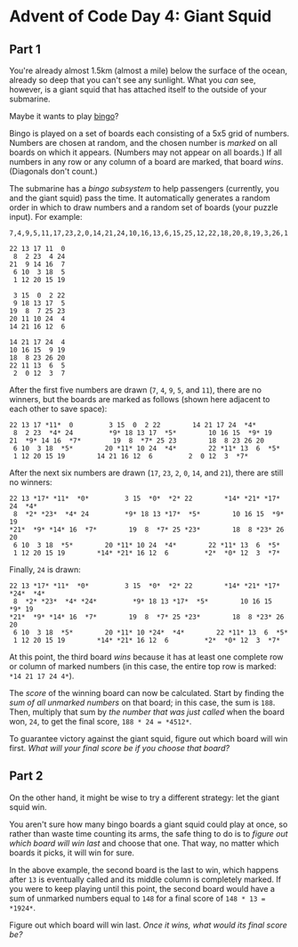 Advent of Code Day 4: Giant Squid
=================================

Part 1
------

You're already almost 1.5km (almost a mile) below the surface of the ocean, already so deep that you can't see any sunlight. What you *can* see, however, is a giant squid that has attached itself to the outside of your submarine.


Maybe it wants to play [bingo](https://en.wikipedia.org/wiki/Bingo_(American_version))?


Bingo is played on a set of boards each consisting of a 5x5 grid of numbers. Numbers are chosen at random, and the chosen number is *marked* on all boards on which it appears. (Numbers may not appear on all boards.) If all numbers in any row or any column of a board are marked, that board *wins*. (Diagonals don't count.)


The submarine has a *bingo subsystem* to help passengers (currently, you and the giant squid) pass the time. It automatically generates a random order in which to draw numbers and a random set of boards (your puzzle input). For example:



```
7,4,9,5,11,17,23,2,0,14,21,24,10,16,13,6,15,25,12,22,18,20,8,19,3,26,1

22 13 17 11  0
 8  2 23  4 24
21  9 14 16  7
 6 10  3 18  5
 1 12 20 15 19

 3 15  0  2 22
 9 18 13 17  5
19  8  7 25 23
20 11 10 24  4
14 21 16 12  6

14 21 17 24  4
10 16 15  9 19
18  8 23 26 20
22 11 13  6  5
 2  0 12  3  7

```

After the first five numbers are drawn (`7`, `4`, `9`, `5`, and `11`), there are no winners, but the boards are marked as follows (shown here adjacent to each other to save space):



```
22 13 17 *11*  0         3 15  0  2 22        14 21 17 24  *4*
 8  2 23  *4* 24         *9* 18 13 17  *5*        10 16 15  *9* 19
21  *9* 14 16  *7*        19  8  *7* 25 23        18  8 23 26 20
 6 10  3 18  *5*        20 *11* 10 24  *4*        22 *11* 13  6  *5*
 1 12 20 15 19        14 21 16 12  6         2  0 12  3  *7*

```

After the next six numbers are drawn (`17`, `23`, `2`, `0`, `14`, and `21`), there are still no winners:



```
22 13 *17* *11*  *0*         3 15  *0*  *2* 22        *14* *21* *17* 24  *4*
 8  *2* *23*  *4* 24         *9* 18 13 *17*  *5*        10 16 15  *9* 19
*21*  *9* *14* 16  *7*        19  8  *7* 25 *23*        18  8 *23* 26 20
 6 10  3 18  *5*        20 *11* 10 24  *4*        22 *11* 13  6  *5*
 1 12 20 15 19        *14* *21* 16 12  6         *2*  *0* 12  3  *7*

```

Finally, `24` is drawn:



```
22 13 *17* *11*  *0*         3 15  *0*  *2* 22        *14* *21* *17* *24*  *4*
 8  *2* *23*  *4* *24*         *9* 18 13 *17*  *5*        10 16 15  *9* 19
*21*  *9* *14* 16  *7*        19  8  *7* 25 *23*        18  8 *23* 26 20
 6 10  3 18  *5*        20 *11* 10 *24*  *4*        22 *11* 13  6  *5*
 1 12 20 15 19        *14* *21* 16 12  6         *2*  *0* 12  3  *7*

```

At this point, the third board *wins* because it has at least one complete row or column of marked numbers (in this case, the entire top row is marked: `*14 21 17 24 4*`).


The *score* of the winning board can now be calculated. Start by finding the *sum of all unmarked numbers* on that board; in this case, the sum is `188`. Then, multiply that sum by *the number that was just called* when the board won, `24`, to get the final score, `188 * 24 = *4512*`.


To guarantee victory against the giant squid, figure out which board will win first. *What will your final score be if you choose that board?*


Part 2
------

On the other hand, it might be wise to try a different strategy: let the giant squid win.


You aren't sure how many bingo boards a giant squid could play at once, so rather than waste time counting its arms, the safe thing to do is to *figure out which board will win last* and choose that one. That way, no matter which boards it picks, it will win for sure.


In the above example, the second board is the last to win, which happens after `13` is eventually called and its middle column is completely marked. If you were to keep playing until this point, the second board would have a sum of unmarked numbers equal to `148` for a final score of `148 * 13 = *1924*`.


Figure out which board will win last. *Once it wins, what would its final score be?*


